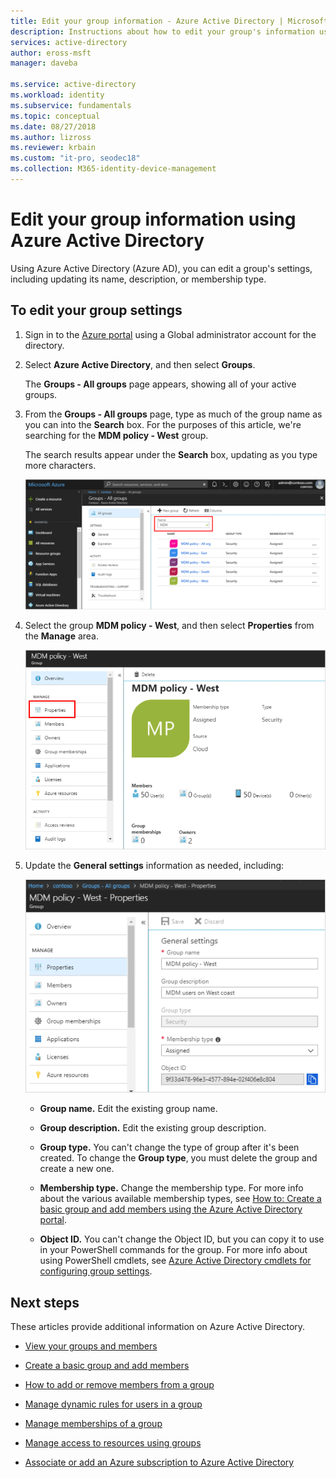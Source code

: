 ```yaml
---
title: Edit your group information - Azure Active Directory | Microsoft Docs
description: Instructions about how to edit your group's information using Azure Active Directory.
services: active-directory
author: eross-msft
manager: daveba

ms.service: active-directory
ms.workload: identity
ms.subservice: fundamentals
ms.topic: conceptual
ms.date: 08/27/2018
ms.author: lizross
ms.reviewer: krbain
ms.custom: "it-pro, seodec18"
ms.collection: M365-identity-device-management
---
```


# Edit your group information using Azure Active Directory

Using Azure Active Directory (Azure AD), you can edit a group's settings, including updating its name, description, or membership type.

## To edit your group settings
1. Sign in to the [Azure portal](https://portal.azure.com) using a Global administrator account for the directory.

2. Select **Azure Active Directory**, and then select **Groups**.

    The **Groups - All groups** page appears, showing all of your active groups.

3. From the **Groups - All groups** page, type as much of the group name as you can into the **Search** box. For the purposes of this article, we're searching for the **MDM policy - West** group.

    The search results appear under the **Search** box, updating as you type more characters.

    ![All groups page, with search text in the Search box](media/active-directory-groups-settings-azure-portal/search-for-specific-group.png)

4. Select the group **MDM policy - West**, and then select **Properties** from the **Manage** area.

    ![Group Overview page with number and members and Member option highlighted](media/active-directory-groups-settings-azure-portal/group-overview-blade.png)

5. Update the **General settings** information as needed, including:

    ![Properties settings for a group](media/active-directory-groups-settings-azure-portal/group-properties-settings.png)

    - **Group name.** Edit the existing group name.
    
    - **Group description.** Edit the existing group description.

    - **Group type.** You can't change the type of group after it's been created. To change the **Group type**, you must delete the group and create a new one.
    
    - **Membership type.** Change the membership type. For more info about the various available membership types, see [How to: Create a basic group and add members using the Azure Active Directory portal](active-directory-groups-create-azure-portal.md).
    
    - **Object ID.** You can't change the Object ID, but you can copy it to use in your PowerShell commands for the group. For more info about using PowerShell cmdlets, see [Azure Active Directory cmdlets for configuring group settings](../users-groups-roles/groups-settings-v2-cmdlets.md).

## Next steps
These articles provide additional information on Azure Active Directory.

- [View your groups and members](active-directory-groups-view-azure-portal.md)

- [Create a basic group and add members](active-directory-groups-create-azure-portal.md)

- [How to add or remove members from a group](active-directory-groups-members-azure-portal.md)

- [Manage dynamic rules for users in a group](../users-groups-roles/groups-create-rule.md)

- [Manage memberships of a group](active-directory-groups-membership-azure-portal.md)

- [Manage access to resources using groups](active-directory-manage-groups.md)

- [Associate or add an Azure subscription to Azure Active Directory](active-directory-how-subscriptions-associated-directory.md)
